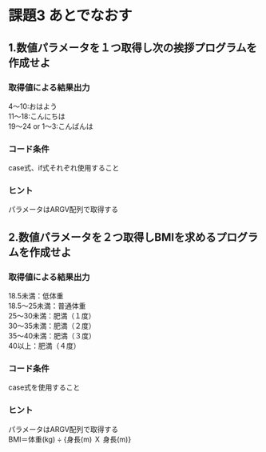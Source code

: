 # 課題3 あとでなおす

## 1.数値パラメータを１つ取得し次の挨拶プログラムを作成せよ

### 取得値による結果出力
4〜10:おはよう  
11〜18:こんにちは  
19〜24 or 1〜3:こんばんは  

### コード条件
case式、if式それぞれ使用すること

### ヒント
パラメータはARGV配列で取得する

## 2.数値パラメータを２つ取得しBMIを求めるプログラムを作成せよ

### 取得値による結果出力
18.5未満：低体重  
18.5～25未満：普通体重  
25～30未満：肥満（１度）  
30～35未満：肥満（２度）  
35～40未満：肥満（３度）  
40以上：肥満（４度）  

### コード条件
case式を使用すること

### ヒント
パラメータはARGV配列で取得する  
BMI＝体重(kg) ÷ {身長(m) Ｘ 身長(m)}
